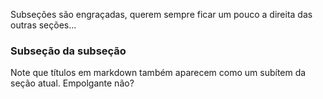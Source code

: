 Subseções são engraçadas, querem sempre ficar um pouco a direita das outras
seções...

### Subseção da subseção

Note que títulos em markdown também aparecem como um subítem da seção atual.
Empolgante não?
